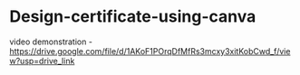 # Design-certificate-using-canva

video demonstration - https://drive.google.com/file/d/1AKoF1POrqDfMfRs3mcxy3xitKobCwd_f/view?usp=drive_link
